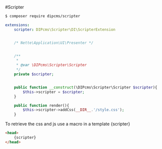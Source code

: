 #Scripter 

```sh
$ composer require dipcms/scripter
```

```yaml  
extensions:
	scripter: DIPcms\Scripter\DI\ScripterExtension
```

```php

    /* Nette\Application\UI\Presenter */


    /**
     *
     * @var \DIPcms\Scripter\Scripter 
     */
    private $scripter;


    public function __construct(\DIPcms\Scripter\Scripter $scripter){
        $this->scripter = $scripter;
    }

    public function render(){
        $this->scripter->addCss(__DIR__.'/style.css');
    }

```

To retrieve the css and js use a macro in a template {scripter}
```html
<head>
	{scripter}
</head>
```


